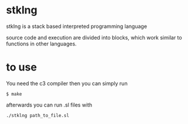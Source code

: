 # stklng

stklng is a stack based interpreted programming language

source code and execution are divided into blocks, which work similar to functions in other languages. 

# to use

You need the c3 compiler
then you can simply run
```console
$ make
```

afterwards you can run .sl files with 
```console
./stklng path_to_file.sl
```

